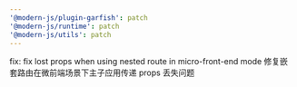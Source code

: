 ```yaml
---
'@modern-js/plugin-garfish': patch
'@modern-js/runtime': patch
'@modern-js/utils': patch
---
```


fix: fix lost props when using nested route in micro-front-end mode
修复嵌套路由在微前端场景下主子应用传递 props 丢失问题
